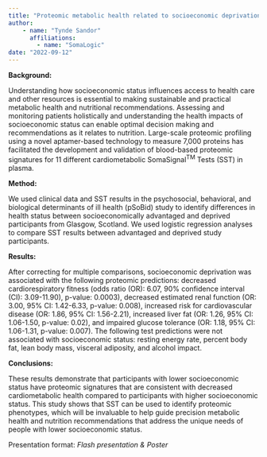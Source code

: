 ```yaml
---
title: "Proteomic metabolic health related to socioeconomic deprivation"
author: 
    - name: "Tynde Sandor"
      affiliations: 
        - name: "SomaLogic"
date: "2022-09-12"
---
```


**Background:**

Understanding how socioeconomic status influences access to health care
and other resources is essential to making sustainable and practical
metabolic health and nutritional recommendations. Assessing and
monitoring patients holistically and understanding the health impacts of
socioeconomic status can enable optimal decision making and
recommendations as it relates to nutrition. Large-scale proteomic
profiling using a novel aptamer-based technology to measure 7,000
proteins has facilitated the development and validation of blood-based
proteomic signatures for 11 different cardiometabolic
SomaSignal<sup>TM</sup> Tests (SST) in plasma.

**Method:**

We used clinical data and SST results in the psychosocial, behavioral,
and biological determinants of ill health (pSoBid) study to identify
differences in health status between socioeconomically advantaged and
deprived participants from Glasgow, Scotland. We used logistic
regression analyses to compare SST results between advantaged and
deprived study participants.

**Results:**

After correcting for multiple comparisons, socioeconomic deprivation was
associated with the following proteomic predictions: decreased
cardiorespiratory fitness (odds ratio (OR): 6.07, 90% confidence
interval (CI): 3.09-11.90), p-value: 0.0003), decreased estimated renal
function (OR: 3.00, 95% CI: 1.42-6.33, p-value: 0.008), increased risk
for cardiovascular disease (OR: 1.86, 95% CI: 1.56-2.21), increased
liver fat (OR: 1.26, 95% CI: 1.06-1.50, p-value: 0.02), and impaired
glucose tolerance (OR: 1.18, 95% CI: 1.06-1.31, p-value: 0.007). The
following test predictions were not associated with socioeconomic
status: resting energy rate, percent body fat, lean body mass, visceral
adiposity, and alcohol impact.

**Conclusions:**

These results demonstrate that participants with lower socioeconomic
status have proteomic signatures that are consistent with decreased
cardiometabolic health compared to participants with higher
socioeconomic status. This study shows that SST can be used to identify
proteomic phenotypes, which will be invaluable to help guide precision
metabolic health and nutrition recommendations that address the unique
needs of people with lower socioeconomic status.

Presentation format: *Flash presentation & Poster*
